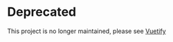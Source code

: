 # Deprecated

This project is no longer maintained, please see [Vuetify](https://github.com/vuetifyjs/vuetify)
